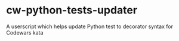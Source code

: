 # cw-python-tests-updater
A userscript which helps update Python test to decorator syntax for Codewars kata
